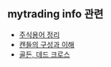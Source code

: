 ## mytrading info 관련

* [주식용어 정리](https://github.com/ckdqja135/Typescript-restful-starter/blob/master/mdfile/2020-07-15/%EC%A3%BC%EC%8B%9D%20%EC%9A%A9%EC%96%B4%20%EC%A0%95%EB%A6%AC.md)
* [캔들의 구성과 이해](https://github.com/ckdqja135/Typescript-restful-starter/blob/master/mdfile/2020-07-15/%EC%BA%94%EB%93%A4%EC%9D%98%20%EA%B5%AC%EC%84%B1%EA%B3%BC%20%EC%9D%B4%ED%95%B4.md)
* [골든, 데드 크로스]()
